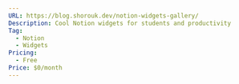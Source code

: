```yaml
---
URL: https://blog.shorouk.dev/notion-widgets-gallery/
Description: Cool Notion widgets for students and productivity
Tag:
  - Notion
  - Widgets
Pricing:
  - Free
Price: $0/month
---
```

